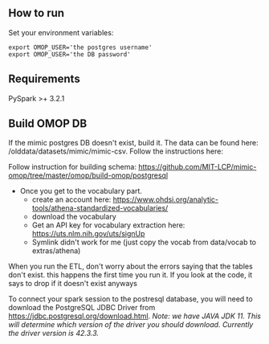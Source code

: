 
## How to run

Set your environment variables:

```
export OMOP_USER='the postgres username'
export OMOP_USER='the DB password'
```

## Requirements
PySpark >+ 3.2.1

## Build OMOP DB
If the mimic postgres DB doesn't exist, build it. The data can be found here: /olddata/datasets/mimic/mimic-csv. Follow the instructions here: 

Follow instruction for building schema: https://github.com/MIT-LCP/mimic-omop/tree/master/omop/build-omop/postgresql

*	Once you get to the vocabulary part. 
	*	create an account here: https://www.ohdsi.org/analytic-tools/athena-standardized-vocabularies/
	*	download the vocabulary
	*	Get an API key for vocabulary extraction here: https://uts.nlm.nih.gov/uts/signUp
	*	Symlink didn't work for me (just copy the vocab from data/vocab to extras/athena)

When you run the ETL, don't worry about the errors saying that the tables don't exist. this happens the first time you run it. If you look at the code, it says to drop if it doesn't exist anyways

To connect your spark session to the postresql database, you will need to download the PostgreSQL JDBC Driver from https://jdbc.postgresql.org/download.html. *Note: we have JAVA JDK 11. This will determine which version of the driver you should download. Currently the driver version is 42.3.3.*